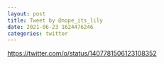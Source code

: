 ```yaml
--- 
layout: post 
title: Tweet by @nope_its_lily 
date: 2021-06-23 1624476246 
categories: twitter 
--- 
```

https://twitter.com/o/status/1407781506123108352